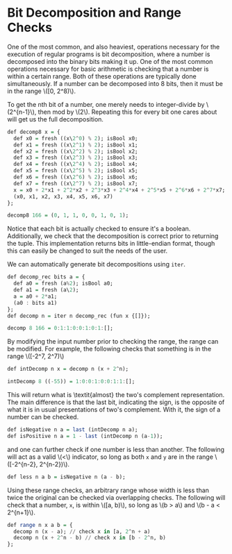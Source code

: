 # Bit Decomposition and Range Checks
One of the most common, and also heaviest, operations necessary for the execution of regular programs is bit decomposition, where a number is decomposed into the binary bits making it up. One of the most common operations necessary for basic arithmetic is checking that a number is within a certain range. Both of these operations are typically done simultaneously. If a number can be decomposed into 8 bits, then it must be in the range \\([0, 2^8)\\).

To get the nth bit of a number, one merely needs to integer-divide by \\(2^{n-1}\\), then mod by \\(2\\). Repeating this for every bit one cares about will get us the full decomposition.

```haskell
def decomp8 x = {
  def x0 = fresh ((x\2^0) % 2); isBool x0;
  def x1 = fresh ((x\2^1) % 2); isBool x1;
  def x2 = fresh ((x\2^2) % 2); isBool x2;
  def x3 = fresh ((x\2^3) % 2); isBool x3;
  def x4 = fresh ((x\2^4) % 2); isBool x4;
  def x5 = fresh ((x\2^5) % 2); isBool x5;
  def x6 = fresh ((x\2^6) % 2); isBool x6;
  def x7 = fresh ((x\2^7) % 2); isBool x7;
  x = x0 + 2*x1 + 2^2*x2 + 2^3*x3 + 2^4*x4 + 2^5*x5 + 2^6*x6 + 2^7*x7;
  (x0, x1, x2, x3, x4, x5, x6, x7)
};

decomp8 166 = (0, 1, 1, 0, 0, 1, 0, 1);
```

Notice that each bit is actually checked to ensure it's a boolean. Additionally, we check that the decomposition is correct prior to returning the tuple. This implementation returns bits in little-endian format, though this can easily be changed to suit the needs of the user.

We can automatically generate bit decompositions using `iter`.

```haskell
def decomp_rec bits a = {
  def a0 = fresh (a%2); isBool a0;
  def a1 = fresh (a\2);
  a = a0 + 2*a1;
  (a0 : bits a1)
};
def decomp n = iter n decomp_rec (fun x {[]});

decomp 8 166 = 0:1:1:0:0:1:0:1:[];
```

By modifying the input number prior to checking the range, the range can be modified. For example, the following checks that something is in the range \\([-2^7, 2^7)\\)

```haskell
def intDecomp n x = decomp n (x + 2^n);

intDecomp 8 ((-55)) = 1:0:0:1:0:0:1:1:[];
```

This will return what is \textit{almost} the two's complement representation. The main difference is that the last bit, indicating the sign, is the opposite of what it is in usual presentations of two's complement. With it, the sign of a number can be checked.

```haskell
def isNegative n a = last (intDecomp n a);
def isPositive n a = 1 - last (intDecomp n (a-1));
```

and one can further check if one number is less than another. The following will act as a valid \\(<\\) indicator, so long as both `x` and `y` are in the range \\([-2^{n-2}, 2^{n-2})\\).

```haskell
def less n a b = isNegative n (a - b);
```

Using these range checks, an arbitrary range whose width is less than twice the original can be checked via overlapping checks. The following will check that a number, `x`, is within \\([a, b)\\), so long as \\(b > a\\) and \\(b - a < 2^{n+1}\\).

```haskell
def range n x a b = {
  decomp n (x - a); // check x in [a, 2^n + a)
  decomp n (x + 2^n - b) // check x in [b - 2^n, b)
};
```

